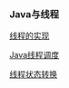 ### Java与线程

[线程的实现](Thread/ThreadImplementation.md)

[Java线程调度](Thread/JavaThreadsScheduling.md)

[线程状态转换](Thread/ThreadsStateSwitch.md)